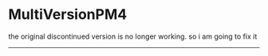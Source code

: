 # MultiVersionPM4
the original discontinued version is no longer working. so i am going to fix it


__________________

